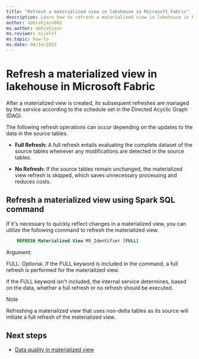 ```yaml
---
title: "Refresh a materialized view in lakehouse in Microsoft Fabric"
description: Learn how to refresh a materialized view in lakehouse in Microsoft Fabric.
author: abhishjain002 
ms.author: abhishjain 
ms.reviwer: nijelsf
ms.topic: how-to
ms.date: 04/14/2025
---
```


# Refresh a materialized view in lakehouse in Microsoft Fabric

After a materialized view is created, its subsequent refreshes are managed by the service according to the schedule set in the Directed Acyclic Graph (DAG).  

The following refresh operations can occur depending on the updates to the data in the source tables.

* **Full Refresh:** A full refresh entails evaluating the complete dataset of the source tables whenever any modifications are detected in the source tables. 

* **No Refresh:** If the source tables remain unchanged, the materialized view refresh is skipped, which saves unnecessary processing and reduces costs.

## Refresh a materialized view using Spark SQL command

If it's necessary to quickly reflect changes in a materialized view, you can utilize the following command to refresh the materialized view.

```sql
    REFRESH Materialized View MV_Identifier [FULL]
```
Argument:

FULL: Optional. If the FULL keyword is included in the command, a full refresh is performed for the materialized view.

If the FULL keyword isn't included, the internal service determines, based on the data, whether a full refresh or no refresh should be executed.

> [!NOTE]
> Refreshing a materialized view that uses non-delta tables as its source will initiate a full refresh of the materialized view.

## Next steps

* [Data quality in materialized view](./data-quality.md)

